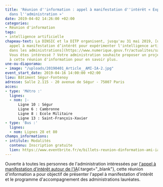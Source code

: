 ```yaml
---
title: 'Réunion d''information : appel à manifestation d''intérêt « Expérimenter l''IA
  dans l''administration »'
date: 2019-04-02 14:26:00 +02:00
categories:
- Réunion d'information
tags:
- intelligence artificielle
chapeau-text: La DINSIC et la DITP organisent, jusqu'au 31 mai 2019, [un deuxième
  appel à manifestation d’intérêt pour expérimenter l'intelligence artificielle (IA)
  dans les administrations](https://www.numerique.gouv.fr/actualites/saison-2-intelligence-artificielle-administrations-proposez-vos-projets-experimentations/){:target="_blank"}.
  Vous êtes intéressé ? Votre administration souhaite proposer un projet ? Participez
  à cette réunion d'information pour en savoir plus.
une-ou-diaporama:
- image: "/uploads/20190401_Article__AMI-IA-2.jpg"
event_start_date: 2019-04-16 14:00:00 +02:00
lieu: Bâtiment Ségur-Fontenoy
adresse: Salle 2.115 - 20 avenue de Ségur - 75007 Paris
acces:
- type: 'Métro :'
  lignes:
  - nom: |-
      Ligne 10 : Ségur
      Ligne 6 : Cambronne
      Ligne 8 : Ecole Militaire
      Ligne 13 : Saint-François-Xavier
- type: 'Bus :'
  lignes:
  - nom: Lignes 28 et 80
champs_informations:
- intitule: Modalités
  contenu: Inscription gratuite
  lien: https://www.eventbrite.fr/e/billets-reunion-dinformation-ami-ia-experimenter-lia-dans-ladministration-59687455787
---
```


Ouverte à toutes les personnes de l'administration intéressées par [l'appel à manifestation d'intérêt autour de l'IA](https://www.numerique.gouv.fr/actualites/saison-2-intelligence-artificielle-administrations-proposez-vos-projets-experimentations/){:target="_blank"}, cette réunion d'information a pour objectif de présenter l'appel à manifestation d'intérêt et le programme d'accompagnement des administrations lauréates.